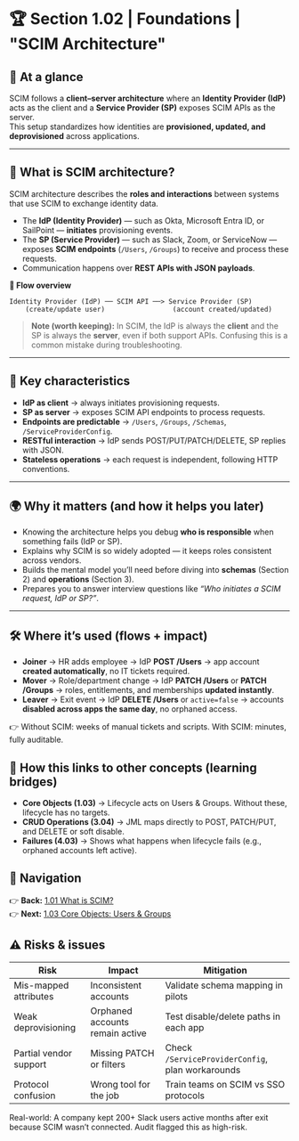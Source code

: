 # 🏆 Section 1.02 | Foundations | **"SCIM Architecture"**

## 📌 At a glance  
SCIM follows a **client–server architecture** where an **Identity Provider (IdP)** acts as the client and a **Service Provider (SP)** exposes SCIM APIs as the server.  
This setup standardizes how identities are **provisioned, updated, and deprovisioned** across applications.  

---

## 📖 What is SCIM architecture?  
SCIM architecture describes the **roles and interactions** between systems that use SCIM to exchange identity data.  

- The **IdP (Identity Provider)** — such as Okta, Microsoft Entra ID, or SailPoint — **initiates** provisioning events.  
- The **SP (Service Provider)** — such as Slack, Zoom, or ServiceNow — exposes **SCIM endpoints** (`/Users`, `/Groups`) to receive and process these requests.  
- Communication happens over **REST APIs with JSON payloads**.  

**🔄 Flow overview**
```text
Identity Provider (IdP) ── SCIM API ──> Service Provider (SP)
    (create/update user)                 (account created/updated)
```

> **Note (worth keeping):** In SCIM, the IdP is always the **client** and the SP is always the **server**, even if both support APIs. Confusing this is a common mistake during troubleshooting.  

---

## 🔑 Key characteristics  
- **IdP as client** → always initiates provisioning requests.  
- **SP as server** → exposes SCIM API endpoints to process requests.  
- **Endpoints are predictable** → `/Users`, `/Groups`, `/Schemas`, `/ServiceProviderConfig`.  
- **RESTful interaction** → IdP sends POST/PUT/PATCH/DELETE, SP replies with JSON.  
- **Stateless operations** → each request is independent, following HTTP conventions.  

---

## 🌍 Why it matters (and how it helps you later)  
- Knowing the architecture helps you debug **who is responsible** when something fails (IdP or SP).  
- Explains why SCIM is so widely adopted — it keeps roles consistent across vendors.  
- Builds the mental model you’ll need before diving into **schemas** (Section 2) and **operations** (Section 3).  
- Prepares you to answer interview questions like *“Who initiates a SCIM request, IdP or SP?”*.  

---


## 🛠️ Where it’s used (flows + impact)
- **Joiner** → HR adds employee → IdP **POST /Users** → app account **created automatically**, no IT tickets required.
- **Mover** → Role/department change → IdP **PATCH /Users** or **PATCH /Groups** → roles, entitlements, and memberships **updated instantly**.
- **Leaver** → Exit event → IdP **DELETE /Users** or `active=false` → accounts **disabled across apps the same day**, no orphaned access.

👉 Without SCIM: weeks of manual tickets and scripts. With SCIM: minutes, fully auditable.

## 🔗 How this links to other concepts (learning bridges)
- **Core Objects (1.03)** → Lifecycle acts on Users & Groups. Without these, lifecycle has no targets.
- **CRUD Operations (3.04)** → JML maps directly to POST, PATCH/PUT, and DELETE or soft disable.
- **Failures (4.03)** → Shows what happens when lifecycle fails (e.g., orphaned accounts left active).
## 🔗 Navigation  
👉 **Back:** [1.01 What is SCIM?](./1.01-what-is-scim.md)  
👉 **Next:** [1.03 Core Objects: Users & Groups](./1.03-core-objects.md)  


## ⚠️ Risks & issues
| Risk | Impact | Mitigation |
|------|--------|------------|
| Mis-mapped attributes | Inconsistent accounts | Validate schema mapping in pilots |
| Weak deprovisioning | Orphaned accounts remain active | Test disable/delete paths in each app |
| Partial vendor support | Missing PATCH or filters | Check `/ServiceProviderConfig`, plan workarounds |
| Protocol confusion | Wrong tool for the job | Train teams on SCIM vs SSO protocols |

Real-world: A company kept 200+ Slack users active months after exit because SCIM wasn’t connected. Audit flagged this as high-risk.
